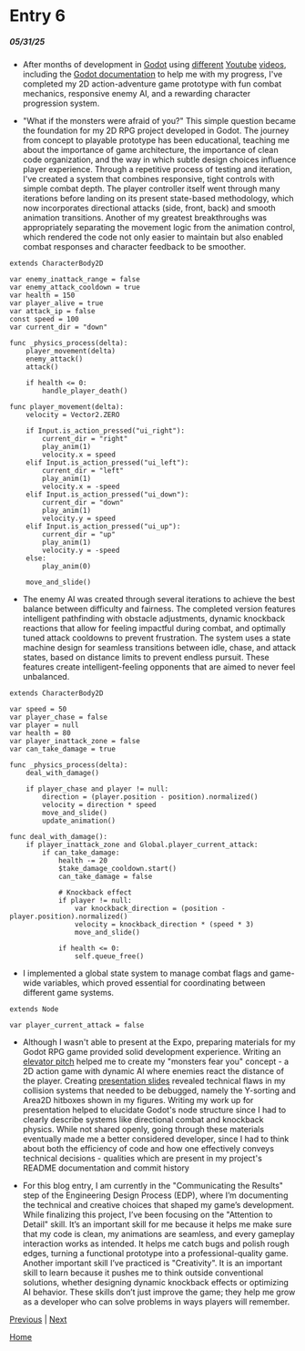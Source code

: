 # Entry 6
##### 05/31/25

* After months of development in [Godot](https://godotengine.org) using [different](https://www.youtube.com/watch?v=LOhfqjmasi0&t=178s) [Youtube](https://www.youtube.com/watch?v=mAbG8Oi-SvQ&list=PL9FzW-m48fn2SlrW0KoLT4n5egNdX-W9a) [videos](https://www.youtube.com/watch?v=NVAXjTzqTyE), including the [Godot documentation](https://docs.godotengine.org/en/stable/) to help me with my progress, I've completed my 2D action-adventure game prototype with fun combat mechanics, responsive enemy AI, and a rewarding character progression system.

* "What if the monsters were afraid of you?" This simple question became the foundation for my 2D RPG project developed in Godot. The journey from concept to playable prototype has been educational, teaching me about the importance of game architecture, the importance of clean code organization, and the way in which subtle design choices influence player experience. Through a repetitive process of testing and iteration, I've created a system that combines responsive, tight controls with simple combat depth. The player controller itself went through many iterations before landing on its present state-based methodology, which now incorporates directional attacks (side, front, back) and smooth animation transitions. Another of my greatest breakthroughs was appropriately separating the movement logic from the animation control, which rendered the code not only easier to maintain but also enabled combat responses and character feedback to be smoother.

``` gdscript
extends CharacterBody2D

var enemy_inattack_range = false
var enemy_attack_cooldown = true
var health = 150
var player_alive = true
var attack_ip = false
const speed = 100
var current_dir = "down"

func _physics_process(delta):
    player_movement(delta)
    enemy_attack()
    attack()

    if health <= 0:
        handle_player_death()

func player_movement(delta):
    velocity = Vector2.ZERO

    if Input.is_action_pressed("ui_right"):
        current_dir = "right"
        play_anim(1)
        velocity.x = speed
    elif Input.is_action_pressed("ui_left"):
        current_dir = "left"
        play_anim(1)
        velocity.x = -speed
    elif Input.is_action_pressed("ui_down"):
        current_dir = "down"
        play_anim(1)
        velocity.y = speed
    elif Input.is_action_pressed("ui_up"):
        current_dir = "up"
        play_anim(1)
        velocity.y = -speed
    else:
        play_anim(0)

    move_and_slide()
```

* The enemy AI was created through several iterations to achieve the best balance between difficulty and fairness. The completed version features intelligent pathfinding with obstacle adjustments, dynamic knockback reactions that allow for feeling impactful during combat, and optimally tuned attack cooldowns to prevent frustration. The system uses a state machine design for seamless transitions between idle, chase, and attack states, based on distance limits to prevent endless pursuit. These features create intelligent-feeling opponents that are aimed to never feel unbalanced.

``` gdscript
extends CharacterBody2D

var speed = 50
var player_chase = false
var player = null
var health = 80
var player_inattack_zone = false
var can_take_damage = true

func _physics_process(delta):
    deal_with_damage()

    if player_chase and player != null:
        direction = (player.position - position).normalized()
        velocity = direction * speed
        move_and_slide()
        update_animation()

func deal_with_damage():
    if player_inattack_zone and Global.player_current_attack:
        if can_take_damage:
            health -= 20
            $take_damage_cooldown.start()
            can_take_damage = false

            # Knockback effect
            if player != null:
                var knockback_direction = (position - player.position).normalized()
                velocity = knockback_direction * (speed * 3)
                move_and_slide()

            if health <= 0:
                self.queue_free()
```

* I implemented a global state system to manage combat flags and game-wide variables, which proved essential for coordinating between different game systems.

``` gdscript
extends Node

var player_current_attack = false
```

* Although I wasn't able to present at the Expo, preparing materials for my Godot RPG game provided solid development experience. Writing an [elevator pitch](https://docs.google.com/document/d/1eUcpb7xYFhte2HqKPQu0VUC9tk6FABAEW6d1Kk7Ocwk/edit?tab=t.0) helped me to create my "monsters fear you" concept - a 2D action game with dynamic AI where enemies react the distance of the player. Creating [presentation slides](https://docs.google.com/presentation/d/1cFYzm5opI5ny_-1chUQ16AM9azGcj70A4w5eEcBYd08/edit?slide=id.p#slide=id.p) revealed technical flaws in my collision systems that needed to be debugged, namely the Y-sorting and Area2D hitboxes shown in my figures. Writing my work up for presentation helped to elucidate Godot's node structure since I had to clearly describe systems like directional combat and knockback physics. While not shared openly, going through these materials eventually made me a better considered developer, since I had to think about both the efficiency of code and how one effectively conveys technical decisions - qualities which are present in my project's README documentation and commit history

* For this blog entry, I am currently in the "Communicating the Results" step of the Engineering Design Process (EDP), where I’m documenting the technical and creative choices that shaped my game’s development. While finalizing this project, I’ve been focusing on the "Attention to Detail" skill. It’s an important skill for me because it helps me make sure that my code is clean, my animations are seamless, and every gameplay interaction works as intended. It helps me catch bugs and polish rough edges, turning a functional prototype into a professional-quality game. Another important skill I’ve practiced is "Creativity". It is an important skill to learn because it pushes me to think outside conventional solutions, whether designing dynamic knockback effects or optimizing AI behavior. These skills don’t just improve the game; they help me grow as a developer who can solve problems in ways players will remember.

[Previous](entry05.md) | [Next](entry07.md)

[Home](../README.md)